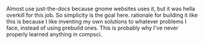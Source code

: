 Almost use just-the-docs because gnome websites uses it, but it was hella overkill for this job. So simplicity is the goal here.
rationale for building it like this is because I like inventing my own solutions to whatever problems I face, instead of using prebuild ones. This is probably why I've never properly learned anything in compsci.